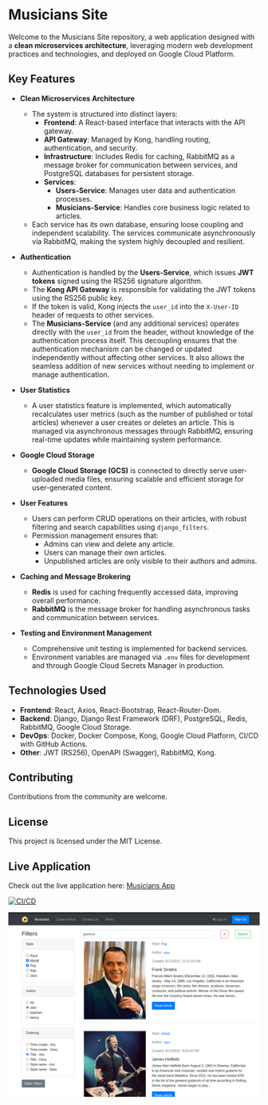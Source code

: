 # Musicians Site

Welcome to the Musicians Site repository, a web application designed with a **clean microservices architecture**, leveraging modern web development practices and technologies, and deployed on Google Cloud Platform.

## Key Features

- **Clean Microservices Architecture**
  - The system is structured into distinct layers: 
    - **Frontend**: A React-based interface that interacts with the API gateway.
    - **API Gateway**: Managed by Kong, handling routing, authentication, and security.
    - **Infrastructure**: Includes Redis for caching, RabbitMQ as a message broker for communication between services, and PostgreSQL databases for persistent storage.
    - **Services**: 
      - **Users-Service**: Manages user data and authentication processes.
      - **Musicians-Service**: Handles core business logic related to articles.
  - Each service has its own database, ensuring loose coupling and independent scalability. The services communicate asynchronously via RabbitMQ, making the system highly decoupled and resilient.

- **Authentication**
  - Authentication is handled by the **Users-Service**, which issues **JWT tokens** signed using the RS256 signature algorithm. 
  - The **Kong API Gateway** is responsible for validating the JWT tokens using the RS256 public key.
  - If the token is valid, Kong injects the `user_id` into the `X-User-ID` header of requests to other services.
  - The **Musicians-Service** (and any additional services) operates directly with the `user_id` from the header, without knowledge of the authentication process itself. This decoupling ensures that the authentication mechanism can be changed or updated independently without affecting other services. It also allows the seamless addition of new services without needing to implement or manage authentication.

- **User Statistics**
  - A user statistics feature is implemented, which automatically recalculates user metrics (such as the number of published or total articles) whenever a user creates or deletes an article. This is managed via asynchronous messages through RabbitMQ, ensuring real-time updates while maintaining system performance.

- **Google Cloud Storage**
  - **Google Cloud Storage (GCS)** is connected to directly serve user-uploaded media files, ensuring scalable and efficient storage for user-generated content.

- **User Features**
  - Users can perform CRUD operations on their articles, with robust filtering and search capabilities using `django_filters`.
  - Permission management ensures that:
    - Admins can view and delete any article.
    - Users can manage their own articles.
    - Unpublished articles are only visible to their authors and admins.

- **Caching and Message Brokering**
  - **Redis** is used for caching frequently accessed data, improving overall performance.
  - **RabbitMQ** is the message broker for handling asynchronous tasks and communication between services.

- **Testing and Environment Management**
  - Comprehensive unit testing is implemented for backend services.
  - Environment variables are managed via `.env` files for development and through Google Cloud Secrets Manager in production.

## Technologies Used

- **Frontend**: React, Axios, React-Bootstrap, React-Router-Dom.
- **Backend**: Django, Django Rest Framework (DRF), PostgreSQL, Redis, RabbitMQ, Google Cloud Storage.
- **DevOps**: Docker, Docker Compose, Kong, Google Cloud Platform, CI/CD with GitHub Actions.
- **Other**: JWT (RS256), OpenAPI (Swagger), RabbitMQ, Kong.

## Contributing

Contributions from the community are welcome.

## License

This project is licensed under the MIT License.

## Live Application

Check out the live application here: [Musicians App](https://frontend-service-build-2d4imkwuza-ey.a.run.app/)

[![CI/CD](https://github.com/Serg-f/musicians-site/actions/workflows/ci.yml/badge.svg)](https://github.com/Serg-f/musicians-site/actions/workflows/ci.yml)

![live-app](live-app.png)

